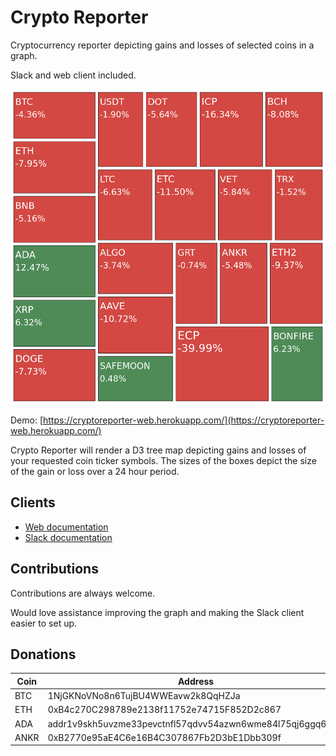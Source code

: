 # Crypto Reporter

Cryptocurrency reporter depicting gains and losses of selected coins in a graph. 

Slack and web client included.

![Screenshot](./web-server/docs/report-sample.png)

Demo: [https://cryptoreporter-web.herokuapp.com/](https://cryptoreporter-web.herokuapp.com/)

Crypto Reporter will render a D3 tree map depicting gains and losses of your requested coin ticker symbols. The sizes of the boxes depict the size of the gain or loss over a 24 hour period.

## Clients

* [Web documentation](./web-server/README.md)
* [Slack documentation](./slack-client/README.md)

## Contributions

Contributions are always welcome. 

Would love assistance improving the graph and making the Slack client easier to set up. 

## Donations 

| Coin | Address                                                    |
| ---- | ---------------------------------------------------------- |
| BTC  | 1NjGKNoVNo8n6TujBU4WWEavw2k8QqHZJa                         |
| ETH  | 0xB4c270C298789e2138f11752e74715F852D2c867                 |
| ADA  | addr1v9skh5uvzme33pevctnfl57qdvv54azwn6wme84l75qj6ggq6dual |
| ANKR | 0xB2770e95aE4C6e16B4C307867Fb2D3bE1Dbb309f                 |
